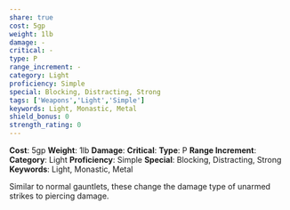 ```yaml
---
share: true
cost: 5gp
weight: 1lb
damage: -
critical: -
type: P
range_increment: -
category: Light
proficiency: Simple
special: Blocking, Distracting, Strong
tags: ['Weapons','Light','Simple']
keywords: Light, Monastic, Metal
shield_bonus: 0
strength_rating: 0
---
```

**Cost**: 5gp **Weight**: 1lb
**Damage**:  **Critical**:  **Type**: P
**Range Increment**: 
**Category**: Light **Proficiency**: Simple
**Special**: Blocking, Distracting, Strong
**Keywords**: Light, Monastic, Metal

Similar to normal gauntlets, these change the damage type of unarmed strikes to piercing damage.